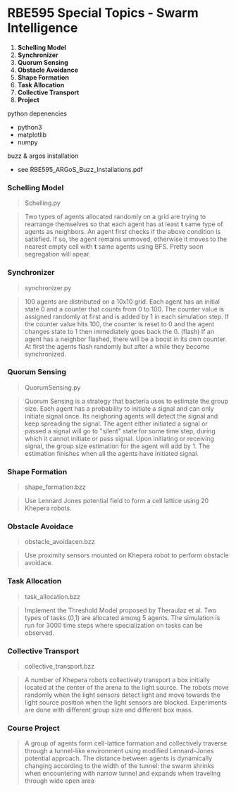 # RBE595 Special Topics - Swarm Intelligence

1. **Schelling Model**
2. **Synchronizer**
3. **Quorum Sensing**
4. **Obstacle Avoidance**
5. **Shape Formation**
6. **Task Allocation**
7. **Collective Transport**
8. **Project**

python depenencies
- python3
- matplotlib
- numpy
 
buzz & argos installation
- see RBE595_ARGoS_Buzz_Installations.pdf

### Schelling Model
> Schelling.py

> Two types of agents allocated randomly on a grid are trying to rearrange themselves so that each agent has at least **t** same type of agents as neighbors. An agent first checks if the above condition is satisfied. If so, the agent remains unmoved, otherwise it moves to the nearest empty cell with **t** same agents using BFS. Pretty soon segregation will apear.

### Synchronizer
> synchronizer.py

> 100 agents are distributed on a 10x10 grid. Each agent has an initial state 0 and a counter that counts from 0 to 100. The counter value is assigned randomly at first and is added by 1 in each simulation step. If the counter value hits 100, the counter is reset to 0 and the agent changes state to 1 then immediately goes back the 0. (flash) If an agent has a neighbor flashed, there will be a boost in its own counter. At first the agents flash randomly but after a while they become synchronized.

### Quorum Sensing
> QuorumSensing.py

> Quorum Sensing is a strategy that bacteria uses to estimate the group size. Each agent has a probability to initiate a signal and can only initiate signal once. Its neighoring agents will detect the signal and keep spreading the signal. The agent either initiated a signal or passed a signal will go to "silent" state for some time step, during which it cannot initiate or pass signal. Upon initiating or receiving signal, the group size estimation for the agent will add by 1. The estimation finishes when all the agents have initiated signal.

### Shape Formation
> shape_formation.bzz

> Use Lennard Jones potential field to form a cell lattice using 20 Khepera robots.

### Obstacle Avoidace
> obstacle_avoidacen.bzz

> Use proximity sensors mounted on Khepera robot to perform obstacle avoidace.

### Task Allocation
> task_allocation.bzz

> Implement the Threshold Model proposed by Theraulaz et al. Two types of tasks (0,1) are allocated among 5 agents. The simulation is run for 3000 time steps where specialization on tasks can be observed.

### Collective Transport
> collective_transport.bzz

> A number of Khepera robots collectively transport a box initially located at the center of the arena to the light source. The robots move randomly when the light sensors detect light and move towards the light source position when the light sensors are blocked. Experiments are done with different group size and different box mass.

### Course Project
> A group of agents form cell-lattice formation and collectively traverse through a tunnel-like environment using modified Lennard-Jones potential approach. The distance between agents is dynamically changing according to the width of the tunnel: the swarm shrinks when encountering with narrow tunnel and expands when traveling through wide open area
